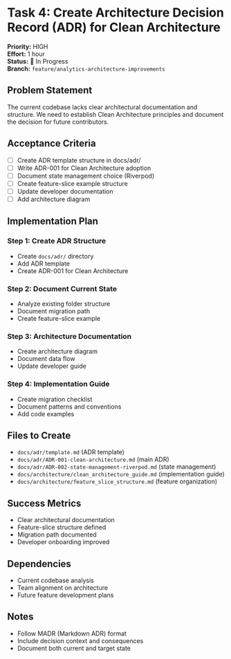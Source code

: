 # Task 4: Create Architecture Decision Record (ADR) for Clean Architecture

**Priority:** HIGH  
**Effort:** 1 hour  
**Status:** 🔴 In Progress  
**Branch:** `feature/analytics-architecture-improvements`

## Problem Statement

The current codebase lacks clear architectural documentation and structure. We need to establish Clean Architecture principles and document the decision for future contributors.

## Acceptance Criteria

- [ ] Create ADR template structure in docs/adr/
- [ ] Write ADR-001 for Clean Architecture adoption
- [ ] Document state management choice (Riverpod)
- [ ] Create feature-slice example structure
- [ ] Update developer documentation
- [ ] Add architecture diagram

## Implementation Plan

### Step 1: Create ADR Structure
- Create `docs/adr/` directory
- Add ADR template
- Create ADR-001 for Clean Architecture

### Step 2: Document Current State
- Analyze existing folder structure
- Document migration path
- Create feature-slice example

### Step 3: Architecture Documentation
- Create architecture diagram
- Document data flow
- Update developer guide

### Step 4: Implementation Guide
- Create migration checklist
- Document patterns and conventions
- Add code examples

## Files to Create

- `docs/adr/template.md` (ADR template)
- `docs/adr/ADR-001-clean-architecture.md` (main ADR)
- `docs/adr/ADR-002-state-management-riverpod.md` (state management)
- `docs/architecture/clean_architecture_guide.md` (implementation guide)
- `docs/architecture/feature_slice_structure.md` (feature organization)

## Success Metrics

- Clear architectural documentation
- Feature-slice structure defined
- Migration path documented
- Developer onboarding improved

## Dependencies

- Current codebase analysis
- Team alignment on architecture
- Future feature development plans

## Notes

- Follow MADR (Markdown ADR) format
- Include decision context and consequences
- Document both current and target state 